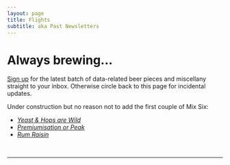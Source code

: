 ```yaml
---
layout: page
title: Flights
subtitle: aka Past Newsletters
---
```


# Always brewing...

<a href="http://eepurl.com/cj8urH" target="_blank">Sign up</a> for the latest batch of data-related beer pieces and miscellany straight to your inbox. Otherwise circle back to this page for incidental updates.

Under construction but no reason not to add the first couple of Mix Six:

* _[Yeast & Hops are Wild](http://endlesspint.com/2017-01-11-MxSxFx001-yeast-and-hops-are-wild)_
* _[Premiumisation or Peak](http://endlesspint.com/2017-01-25-MxSxFx002-premiumisation-or-peak)_
* _[Rum Raisin](http://endlesspint.com/2017-02-08-MxSxFx003-Rum-Raisin/)_

<br>

---


<style type="text/css">
<!--
.display_archive {font-family: arial,verdana; font-size: 12px;}
.campaign {line-height: 125%; margin: 5px;}
//-->
</style>
<script language="javascript" src="//endlesspint.us14.list-manage.com/generate-js/?u=2bcb7588e60b55d3de7f33b21&fid=1577&show=10" type="text/javascript"></script>
